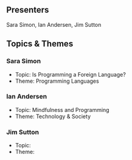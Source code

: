 ## Presenters

Sara Simon, Ian Andersen, Jim Sutton

## Topics & Themes

### Sara Simon

* Topic: Is Programming a Foreign Language?
* Theme: Programming Languages

### Ian Andersen

* Topic: Mindfulness and Programming
* Theme: Technology & Society

### Jim Sutton

* Topic:
* Theme: 
